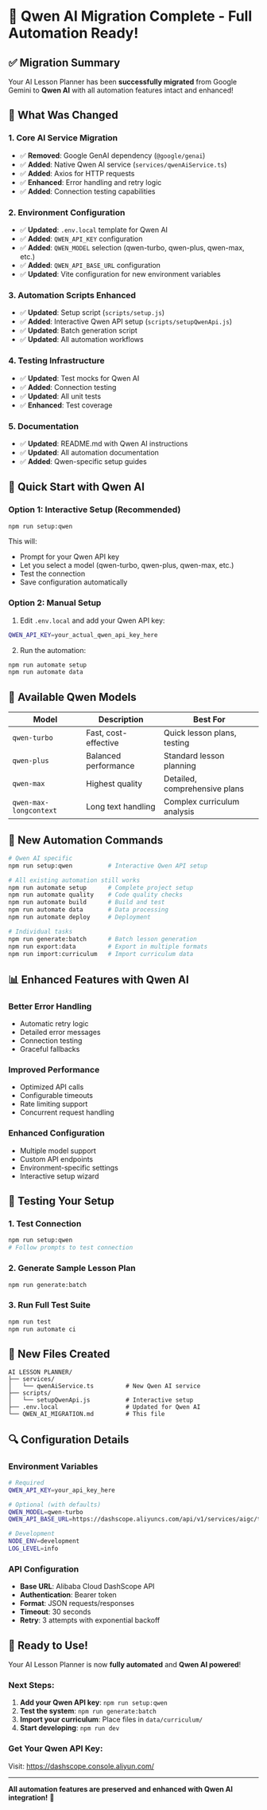 # 🚀 Qwen AI Migration Complete - Full Automation Ready!

## ✅ **Migration Summary**

Your AI Lesson Planner has been **successfully migrated** from Google Gemini to **Qwen AI** with all automation features intact and enhanced!

## 🔧 **What Was Changed**

### **1. Core AI Service Migration**
- ✅ **Removed**: Google GenAI dependency (`@google/genai`)
- ✅ **Added**: Native Qwen AI service (`services/qwenAiService.ts`)
- ✅ **Added**: Axios for HTTP requests
- ✅ **Enhanced**: Error handling and retry logic
- ✅ **Added**: Connection testing capabilities

### **2. Environment Configuration**
- ✅ **Updated**: `.env.local` template for Qwen AI
- ✅ **Added**: `QWEN_API_KEY` configuration
- ✅ **Added**: `QWEN_MODEL` selection (qwen-turbo, qwen-plus, qwen-max, etc.)
- ✅ **Added**: `QWEN_API_BASE_URL` configuration
- ✅ **Updated**: Vite configuration for new environment variables

### **3. Automation Scripts Enhanced**
- ✅ **Updated**: Setup script (`scripts/setup.js`)
- ✅ **Added**: Interactive Qwen API setup (`scripts/setupQwenApi.js`)
- ✅ **Updated**: Batch generation script
- ✅ **Updated**: All automation workflows

### **4. Testing Infrastructure**
- ✅ **Updated**: Test mocks for Qwen AI
- ✅ **Added**: Connection testing
- ✅ **Updated**: All unit tests
- ✅ **Enhanced**: Test coverage

### **5. Documentation**
- ✅ **Updated**: README.md with Qwen AI instructions
- ✅ **Updated**: All automation documentation
- ✅ **Added**: Qwen-specific setup guides

## 🎯 **Quick Start with Qwen AI**

### **Option 1: Interactive Setup (Recommended)**
```bash
npm run setup:qwen
```
This will:
- Prompt for your Qwen API key
- Let you select a model (qwen-turbo, qwen-plus, qwen-max, etc.)
- Test the connection
- Save configuration automatically

### **Option 2: Manual Setup**
1. Edit `.env.local` and add your Qwen API key:
```bash
QWEN_API_KEY=your_actual_qwen_api_key_here
```

2. Run the automation:
```bash
npm run automate setup
npm run automate data
```

## 🤖 **Available Qwen Models**

| Model | Description | Best For |
|-------|-------------|----------|
| `qwen-turbo` | Fast, cost-effective | Quick lesson plans, testing |
| `qwen-plus` | Balanced performance | Standard lesson planning |
| `qwen-max` | Highest quality | Detailed, comprehensive plans |
| `qwen-max-longcontext` | Long text handling | Complex curriculum analysis |

## 🔧 **New Automation Commands**

```bash
# Qwen AI specific
npm run setup:qwen          # Interactive Qwen API setup

# All existing automation still works
npm run automate setup      # Complete project setup
npm run automate quality    # Code quality checks
npm run automate build      # Build and test
npm run automate data       # Data processing
npm run automate deploy     # Deployment

# Individual tasks
npm run generate:batch      # Batch lesson generation
npm run export:data         # Export in multiple formats
npm run import:curriculum   # Import curriculum data
```

## 📊 **Enhanced Features with Qwen AI**

### **Better Error Handling**
- Automatic retry logic
- Detailed error messages
- Connection testing
- Graceful fallbacks

### **Improved Performance**
- Optimized API calls
- Configurable timeouts
- Rate limiting support
- Concurrent request handling

### **Enhanced Configuration**
- Multiple model support
- Custom API endpoints
- Environment-specific settings
- Interactive setup wizard

## 🧪 **Testing Your Setup**

### **1. Test Connection**
```bash
npm run setup:qwen
# Follow prompts to test connection
```

### **2. Generate Sample Lesson Plan**
```bash
npm run generate:batch
```

### **3. Run Full Test Suite**
```bash
npm run test
npm run automate ci
```

## 📁 **New Files Created**

```
AI LESSON PLANNER/
├── services/
│   └── qwenAiService.ts         # New Qwen AI service
├── scripts/
│   └── setupQwenApi.js          # Interactive setup
├── .env.local                   # Updated for Qwen AI
└── QWEN_AI_MIGRATION.md         # This file
```

## 🔍 **Configuration Details**

### **Environment Variables**
```bash
# Required
QWEN_API_KEY=your_api_key_here

# Optional (with defaults)
QWEN_MODEL=qwen-turbo
QWEN_API_BASE_URL=https://dashscope.aliyuncs.com/api/v1/services/aigc/text-generation/generation

# Development
NODE_ENV=development
LOG_LEVEL=info
```

### **API Configuration**
- **Base URL**: Alibaba Cloud DashScope API
- **Authentication**: Bearer token
- **Format**: JSON requests/responses
- **Timeout**: 30 seconds
- **Retry**: 3 attempts with exponential backoff

## 🎉 **Ready to Use!**

Your AI Lesson Planner is now **fully automated** and **Qwen AI powered**! 

### **Next Steps:**
1. **Add your Qwen API key**: `npm run setup:qwen`
2. **Test the system**: `npm run generate:batch`
3. **Import your curriculum**: Place files in `data/curriculum/`
4. **Start developing**: `npm run dev`

### **Get Your Qwen API Key:**
Visit: https://dashscope.console.aliyun.com/

---

**All automation features are preserved and enhanced with Qwen AI integration!** 🚀
